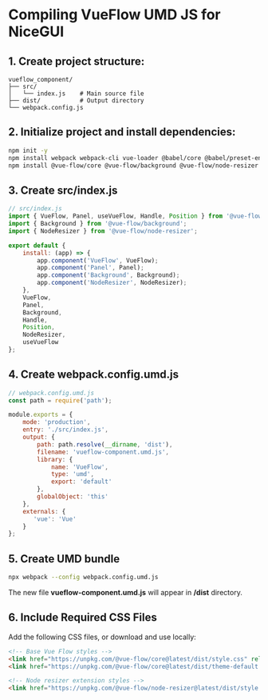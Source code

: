 # Compiling VueFlow UMD JS for NiceGUI

## 1. Create project structure:
```
vueflow_component/
├── src/
│   └── index.js    # Main source file
├── dist/           # Output directory
└── webpack.config.js
```

## 2. Initialize project and install dependencies:
```bash
npm init -y
npm install webpack webpack-cli vue-loader @babel/core @babel/preset-env babel-loader vue
npm install @vue-flow/core @vue-flow/background @vue-flow/node-resizer
```

## 3. Create src/index.js
```javascript
// src/index.js
import { VueFlow, Panel, useVueFlow, Handle, Position } from '@vue-flow/core';
import { Background } from '@vue-flow/background';
import { NodeResizer } from '@vue-flow/node-resizer';

export default {
    install: (app) => {
        app.component('VueFlow', VueFlow);
        app.component('Panel', Panel);
        app.component('Background', Background);
        app.component('NodeResizer', NodeResizer);
    },
    VueFlow,
    Panel,
    Background,
    Handle,
    Position,
    NodeResizer,
    useVueFlow
};
```

## 4. Create webpack.config.umd.js
```javascript
// webpack.config.umd.js
const path = require('path');

module.exports = {
    mode: 'production',
    entry: './src/index.js',
    output: {
        path: path.resolve(__dirname, 'dist'),
        filename: 'vueflow-component.umd.js',
        library: {
            name: 'VueFlow',
            type: 'umd',
            export: 'default'
        },
        globalObject: 'this'
    },
    externals: {
       'vue': 'Vue'
    }
};
```

## 5. Create UMD bundle
```bash
npx webpack --config webpack.config.umd.js
```

The new file **vueflow-component.umd.js** will appear in **/dist** directory.

## 6. Include Required CSS Files
Add the following CSS files, or download and use locally:

```html
<!-- Base Vue Flow styles -->
<link href="https://unpkg.com/@vue-flow/core@latest/dist/style.css" rel="stylesheet" />
<link href="https://unpkg.com/@vue-flow/core@latest/dist/theme-default.css" rel="stylesheet" />

<!-- Node resizer extension styles -->
<link href="https://unpkg.com/@vue-flow/node-resizer@latest/dist/style.css" rel="stylesheet" />

